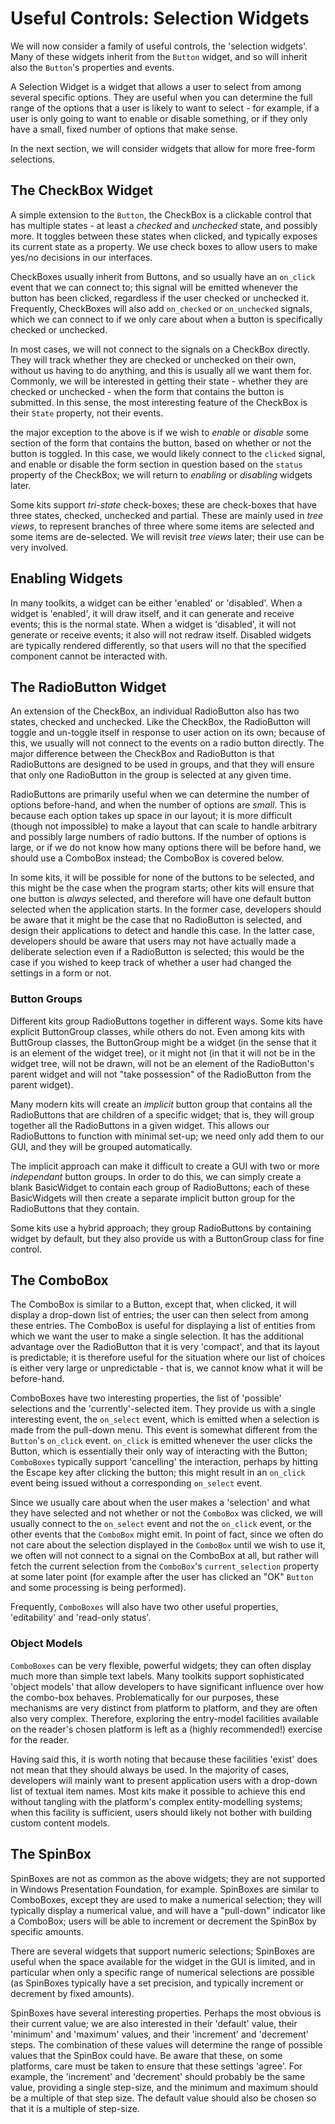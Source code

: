 Useful Controls: Selection Widgets
==================================

We will now consider a family of useful controls, the 'selection widgets'. Many of these widgets inherit from the `Button` widget, and so will inherit also the `Button`'s properties and events.

A Selection Widget is a widget that allows a user to select from among several specific options. They are useful when you can determine the full range of the options that a user is likely to want to select - for example, if a user is only going to want to enable or disable something, or if they only have a small, fixed number of options that make sense.

In the next section, we will consider widgets that allow for more free-form selections.

The CheckBox Widget
-------------------

A simple extension to the `Button`, the CheckBox is a clickable control that has multiple states - at least a *checked* and *unchecked* state, and possibly more. It toggles between these states when clicked, and typically exposes its current state as a property. We use check boxes to allow users to make yes/no decisions in our interfaces.

CheckBoxes usually inherit from Buttons, and so usually have an `on_click` event that we can connect to; this signal will be emitted whenever the button has been clicked, regardless if the user checked or unchecked it. Frequently, CheckBoxes will also add `on_checked` or `on_unchecked` signals, which we can connect to if we only care about when a button is specifically checked or unchecked.

In most cases, we will not connect to the signals on a CheckBox directly. They will track whether they are checked or unchecked on their own, without us having to do anything, and this is usually all we want them for. Commonly, we will be interested in getting their state - whether they are checked or unchecked - when the form that contains the button is submitted. In this sense, the most interesting feature of the CheckBox is their `State` property, not their events.

the major exception to the above is if we wish to *enable* or *disable* some section of the form that contains the button, based on whether or not the button is toggled. In this case, we would likely connect to the `clicked` signal, and enable or disable the form section in question based on the `status` property of the CheckBox; we will return to *enabling* or *disabling* widgets later.

Some kits support *tri-state* check-boxes; these are check-boxes that have three states, checked, unchecked and partial. These are mainly used in *tree views*, to represent branches of three where some items are selected and some items are de-selected. We will revisit *tree views* later; their use can be very involved.

Enabling Widgets
----------------

In many toolkits, a widget can be either 'enabled' or 'disabled'. When a widget is 'enabled', it will draw itself, and it can generate and receive events; this is the normal state. When a widget is 'disabled', it will not generate or receive events; it also will not redraw itself. Disabled widgets are typically rendered differently, so that users will no that the specified component cannot be interacted with.

The RadioButton Widget
----------------------

An extension of the CheckBox, an individual RadioButton also has two states, checked and unchecked. Like the CheckBox, the RadioButton will toggle and un-toggle itself in response to user action on its own; because of this, we usually will not connect to the events on a radio button directly. The major difference between the CheckBox and RadioButton is that RadioButtons are designed to be used in groups, and that they will ensure that only one RadioButton in the group is selected at any given time.

RadioButtons are primarily useful when we can determine the number of options before-hand, and when the number of options are *small*. This is because each option takes up space in our layout; it is more difficult (though not impossible) to make a layout that can scale to handle arbitrary and possibly large numbers of radio buttons. If the number of options is large, or if we do not know how many options there will be before hand, we should use a ComboBox instead; the ComboBox is covered below.

In some kits, it will be possible for none of the buttons to be selected, and this might be the case when the program starts; other kits will ensure that one button is *always* selected, and therefore will have one default button selected when the application starts. In the former case, developers should be aware that it might be the case that no RadioButton is selected, and design their applications to detect and handle this case. In the latter case, developers should be aware that users may not have actually made a deliberate selection even if a RadioButton is selected; this would be the case if you wished to keep track of whether a user had changed the settings in a form or not.

### Button Groups

Different kits group RadioButtons together in different ways. Some kits have explicit ButtonGroup classes, while others do not. Even among kits with ButtGroup classes, the ButtonGroup might be a widget (in the sense that it is an element of the widget tree), or it might not (in that it will not be in the widget tree, will not be drawn, will not be an element of the RadioButton's parent widget and will not "take possession" of the RadioButton from the parent widget).

Many modern kits will create an *implicit* button group that contains all the RadioButtons that are children of a specific widget; that is, they will group together all the RadioButtons in a given widget. This allows our RadioButtons to function with minimal set-up; we need only add them to our GUI, and they will be grouped automatically.

The implicit approach can make it difficult to create a GUI with two or more *independant* button groups. In order to do this, we can simply create a blank BasicWidget to contain each group of RadioButtons; each of these BasicWidgets will then create a separate implicit button group for the RadioButtons that they contain.

Some kits use a hybrid approach; they group RadioButtons by containing widget by default, but they also provide us with a ButtonGroup class for fine control.

The ComboBox
------------

The ComboBox is similar to a Button, except that, when clicked, it will display a drop-down list of entries; the user can then select from among these entries. The ComboBox is useful for displaying a list of entities from which we want the user to make a single selection. It has the additional advantage over the RadioButton that it is very 'compact', and that its layout is predictable; it is therefore useful for the situation where our list of choices is either very large or unpredictable - that is, we cannot know what it will be before-hand.

ComboBoxes have two interesting properties, the list of 'possible' selections and the 'currently'-selected item. They provide us with a single interesting event, the `on_select` event, which is emitted when a selection is made from the pull-down menu. This event is somewhat different from the `Button`'s `on_click` event. `on_click` is emitted whenever the user clicks the Button, which is essentially their only way of interacting with the Button; `ComboBoxes` typically support 'cancelling' the interaction, perhaps by hitting the Escape key after clicking the button; this might result in an `on_click` event being issued without a corresponding `on_select` event.

Since we usually care about when the user makes a 'selection' and what they have selected and not whether or not the `ComboBox` was clicked, we will usually connect to the `on_select` event and not the `on_click` event, or the other events that the `ComboBox` might emit. In point of fact, since we often do not care about the selection displayed in the `ComboBox` until we wish to use it, we often will not connect to a signal on the ComboBox at all, but rather will fetch the current selection from the `ComboBox`'s `current_selection` property at some later point (for example after the user has clicked an "OK" `Button` and some processing is being performed).

Frequently, `ComboBoxes` will also have two other useful properties, 'editability' and 'read-only status'.

### Object Models

`ComboBoxes` can be very flexible, powerful widgets; they can often display much more than simple text labels. Many toolkits support sophisticated 'object models' that allow developers to have significant influence over how the combo-box behaves. Problematically for our purposes, these mechanisms are very distinct from platform to platform, and they are often also very complex. Therefore, exploring the entry-model facilities available on the reader's chosen platform is left as a (highly recommended!) exercise for the reader.

Having said this, it is worth noting that because these facilities 'exist' does not mean that they should always be used. In the majority of cases, developers will mainly want to present application users with a drop-down list of textual item names. Most kits make it possible to achieve this end without tangling with the platform's complex entity-modelling systems; when this facility is sufficient, users should likely not bother with building custom content models.

The SpinBox
-----------

SpinBoxes are not as common as the above widgets; they are not supported in Windows Presentation Foundation, for example. SpinBoxes are similar to ComboBoxes, except they are used to make a numerical selection; they will typically display a numerical value, and will have a "pull-down" indicator like a ComboBox; users will be able to increment or decrement the SpinBox by specific amounts.

There are several widgets that support numeric selections; SpinBoxes are useful when the space available for the widget in the GUI is limited, and in particular when only a specific range of numerical selections are possible (as SpinBoxes typically have a set precision, and typically increment or decrement by fixed amounts).

SpinBoxes have several interesting properties. Perhaps the most obvious is their current value; we are also interested in their 'default' value, their 'minimum' and 'maximum' values, and their 'increment' and 'decrement' steps. The combination of these values will determine the range of possible values that the SpinBox could have. Be aware that these, on some platforms, care must be taken to ensure that these settings 'agree'. For example, the 'increment' and 'decrement' should probably be the same value, providing a single step-size, and the minimum and maximum should be a multiple of that step size. The default value should also be chosen so that it is a multiple of step-size.
